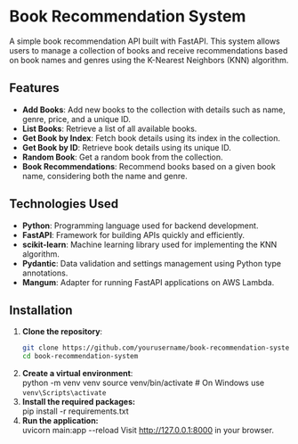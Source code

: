 # Book Recommendation System

A simple book recommendation API built with FastAPI. This system allows users to manage a collection of books and receive recommendations based on book names and genres using the K-Nearest Neighbors (KNN) algorithm.

## Features

- **Add Books**: Add new books to the collection with details such as name, genre, price, and a unique ID.
- **List Books**: Retrieve a list of all available books.
- **Get Book by Index**: Fetch book details using its index in the collection.
- **Get Book by ID**: Retrieve book details using its unique ID.
- **Random Book**: Get a random book from the collection.
- **Book Recommendations**: Recommend books based on a given book name, considering both the name and genre.

## Technologies Used

- **Python**: Programming language used for backend development.
- **FastAPI**: Framework for building APIs quickly and efficiently.
- **scikit-learn**: Machine learning library used for implementing the KNN algorithm.
- **Pydantic**: Data validation and settings management using Python type annotations.
- **Mangum**: Adapter for running FastAPI applications on AWS Lambda.

## Installation

1. **Clone the repository**:                                                                                                                                                                                         
   ```bash
   git clone https://github.com/yourusername/book-recommendation-system.git
   cd book-recommendation-system
2. **Create a virtual environment**:                                                                                                                                                                                 
   python -m venv venv
   source venv/bin/activate   # On Windows use `venv\Scripts\activate`
3. **Install the required packages:**                                                                                                                                                                                
   pip install -r requirements.txt 
4. **Run the application:**                                                                                                                                                                                          
   uvicorn main:app --reload
   Visit http://127.0.0.1:8000 in your browser.
